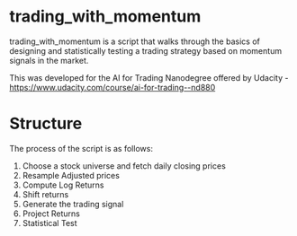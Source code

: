 # trading_with_momentum

trading_with_momentum is a script that walks through the basics of designing and statistically testing a trading strategy based on momentum signals in the market.

This was developed for the AI for Trading Nanodegree offered by Udacity - https://www.udacity.com/course/ai-for-trading--nd880

# Structure 
The process of the script is as follows:

1. Choose a stock universe and fetch daily closing prices
2. Resample Adjusted prices
3. Compute Log Returns
4. Shift returns
5. Generate the trading signal
6. Project Returns
7. Statistical Test

